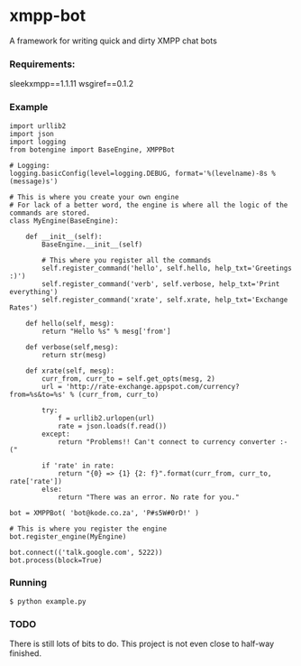 xmpp-bot
========

A framework for writing quick and dirty XMPP chat bots


### Requirements:

sleekxmpp==1.1.11
wsgiref==0.1.2

### Example

```
import urllib2
import json
import logging
from botengine import BaseEngine, XMPPBot

# Logging:
logging.basicConfig(level=logging.DEBUG, format='%(levelname)-8s %(message)s')

# This is where you create your own engine
# For lack of a better word, the engine is where all the logic of the commands are stored.
class MyEngine(BaseEngine):

    def __init__(self):
        BaseEngine.__init__(self)
        
        # This where you register all the commands
        self.register_command('hello', self.hello, help_txt='Greetings :)')
        self.register_command('verb', self.verbose, help_txt='Print everything')
        self.register_command('xrate', self.xrate, help_txt='Exchange Rates')

    def hello(self, mesg):
        return "Hello %s" % mesg['from']

    def verbose(self,mesg):
        return str(mesg)

    def xrate(self, mesg):
        curr_from, curr_to = self.get_opts(mesg, 2)
        url = 'http://rate-exchange.appspot.com/currency?from=%s&to=%s' % (curr_from, curr_to)

        try:
            f = urllib2.urlopen(url)
            rate = json.loads(f.read())
        except:
            return "Problems!! Can't connect to currency converter :-("

        if 'rate' in rate:
            return "{0} => {1} {2: f}".format(curr_from, curr_to, rate['rate'])
        else:
            return "There was an error. No rate for you."

bot = XMPPBot( 'bot@kode.co.za', 'P#s5W#0rD!' )

# This is where you register the engine
bot.register_engine(MyEngine)

bot.connect(('talk.google.com', 5222))
bot.process(block=True)
```

### Running

`$ python example.py`

### TODO

There is still lots of bits to do. This project is not even close to half-way finished.
